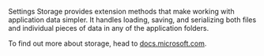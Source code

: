 ﻿Settings Storage provides extension methods that make working with application data simpler. It handles loading, saving, and serializing both files and individual pieces of data in any of the application folders.

To find out more about storage, head to [docs.microsoft.com](https://docs.microsoft.com/en-us/uwp/api/windows.storage.applicationdata).
